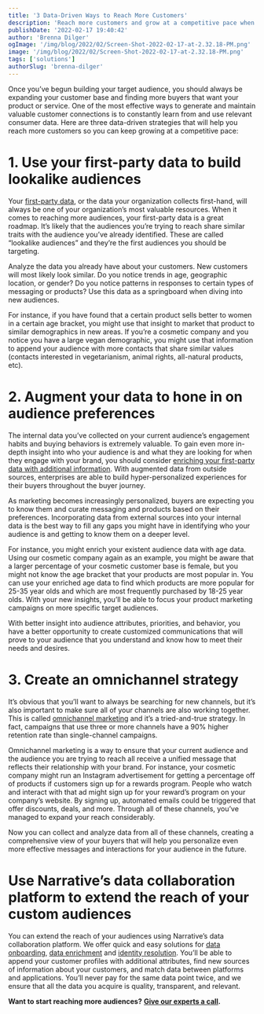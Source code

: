 ```yaml
---
title: '3 Data-Driven Ways to Reach More Customers'
description: 'Reach more customers and grow at a competitive pace when you apply these three data-driven solutions.'
publishDate: '2022-02-17 19:40:42'
author: 'Brenna Dilger'
ogImage: '/img/blog/2022/02/Screen-Shot-2022-02-17-at-2.32.18-PM.png'
image: '/img/blog/2022/02/Screen-Shot-2022-02-17-at-2.32.18-PM.png'
tags: ['solutions']
authorSlug: 'brenna-dilger'
---
```

Once you’ve begun building your target audience, you should always be expanding your customer base and finding more buyers that want your product or service. One of the most effective ways to generate and maintain valuable customer connections is to constantly learn from and use relevant consumer data. Here are three data-driven strategies that will help you reach more customers so you can keep growing at a competitive pace:

**1\. Use your first-party data to build lookalike audiences**
==============================================================

Your [first-party data](https://blog.narrative.io/first-party-second-party-third-party-data), or the data your organization collects first-hand, will always be one of your organization’s most valuable resources. When it comes to reaching more audiences, your first-party data is a great roadmap. It’s likely that the audiences you’re trying to reach share similar traits with the audience you’ve already identified. These are called “lookalike audiences” and they’re the first audiences you should be targeting.

Analyze the data you already have about your customers. New customers will most likely look similar. Do you notice trends in age, geographic location, or gender? Do you notice patterns in responses to certain types of messaging or products? Use this data as a springboard when diving into new audiences.

For instance, if you have found that a certain product sells better to women in a certain age bracket, you might use that insight to market that product to similar demographics in new areas. If you’re a cosmetic company and you notice you have a large vegan demographic, you might use that information to append your audience with more contacts that share similar values (contacts interested in vegetarianism, animal rights, all-natural products, etc).

**2\. Augment your data to hone in on audience preferences**
============================================================

The internal data you’ve collected on your current audience’s engagement habits and buying behaviors is extremely valuable. To gain even more in-depth insight into who your audience is and what they are looking for when they engage with your brand, you should consider [enriching your first-party data with additional information](https://blog.narrative.io/gain-a-competitive-edge-with-a-new-data-enrichment-strategy). With augmented data from outside sources, enterprises are able to build hyper-personalized experiences for their buyers throughout the buyer journey.

As marketing becomes increasingly personalized, buyers are expecting you to know them and curate messaging and products based on their preferences. Incorporating data from external sources into your internal data is the best way to fill any gaps you might have in identifying who your audience is and getting to know them on a deeper level.

For instance, you might enrich your existent audience data with age data. Using our cosmetic company again as an example, you might be aware that a larger percentage of your cosmetic customer base is female, but you might not know the age bracket that your products are most popular in. You can use your enriched age data to find which products are more popular for 25-35 year olds and which are most frequently purchased by 18-25 year olds. With your new insights, you’ll be able to focus your product marketing campaigns on more specific target audiences.

With better insight into audience attributes, priorities, and behavior, you have a better opportunity to create customized communications that will prove to your audience that you understand and know how to meet their needs and desires.

**3\. Create an omnichannel strategy**
======================================

It’s obvious that you’ll want to always be searching for new channels, but it’s also important to make sure all of your channels are also working together. This is called [omnichannel marketing](https://www.narrative.io/solutions/identity-resolution) and it’s a tried-and-true strategy. In fact, campaigns that use three or more channels have a 90% higher retention rate than single-channel campaigns.

Omnichannel marketing is a way to ensure that your current audience and the audience you are trying to reach all receive a unified message that reflects their relationship with your brand. For instance, your cosmetic company might run an Instagram advertisement for getting a percentage off of products if customers sign up for a rewards program. People who watch and interact with that ad might sign up for your reward’s program on your company’s website. By signing up, automated emails could be triggered that offer discounts, deals, and more. Through all of these channels, you’ve managed to expand your reach considerably.

Now you can collect and analyze data from all of these channels, creating a comprehensive view of your buyers that will help you personalize even more effective messages and interactions for your audience in the future.

**Use Narrative’s data collaboration platform to extend the reach of your custom audiences**
============================================================================================

You can extend the reach of your audiences using Narrative’s data collaboration platform. We offer quick and easy solutions for [data onboarding](https://blog.narrative.io/data-onboarding), [data enrichment](https://www.narrative.io/solutions/customer-enrichment) and [identity resolution](https://www.narrative.io/solutions/identity-resolution). You’ll be able to append your customer profiles with additional attributes, find new sources of information about your customers, and match data between platforms and applications. You’ll never pay for the same data point twice, and we ensure that all the data you acquire is quality, transparent, and relevant.

**Want to start reaching more audiences?** [**Give our experts a call**](https://www.narrative.io/demo)**.**
